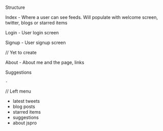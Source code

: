 Structure

  Index
    - Where a user can see feeds.  Will populate with welcome screen, twitter, blogs or starred items

  Login
    - User login screen

  Signup
    - User signup screen


  // Yet to create

  About
    - About me and the page, links

  Suggestions

    -


  // Left menu
  - latest tweets
  - blog posts
  - starred items
  - suggestions
  - about jspro
